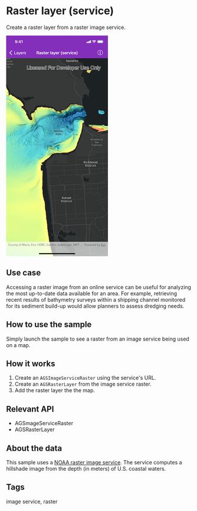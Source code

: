 # Raster layer (service)

Create a raster layer from a raster image service.

![Raster layer (service) sample](raster-layer-service.png)

## Use case

Accessing a raster image from an online service can be useful for analyzing the most up-to-date data available for an area. For example, retrieving recent results of bathymetry surveys within a shipping channel monitored for its sediment build-up would allow planners to assess dredging needs.

## How to use the sample

Simply launch the sample to see a raster from an image service being used on a map.

## How it works

1. Create an `AGSImageServiceRaster` using the service's URL.
2. Create an `AGSRasterLayer` from the image service raster.
3. Add the raster layer the the map.

## Relevant API

* AGSmageServiceRaster
* AGSRasterLayer

## About the data

This sample uses a [NOAA raster image service](https://gis.ngdc.noaa.gov/arcgis/rest/services/bag_hillshades_subsets/ImageServer). The service computes a hillshade image from the depth (in meters) of U.S. coastal waters.

## Tags

image service, raster

